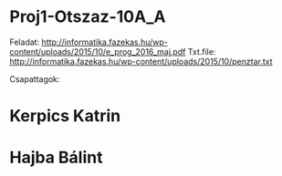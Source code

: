 # Proj1-Otszaz-10A_A

Feladat: http://informatika.fazekas.hu/wp-content/uploads/2015/10/e_prog_2016_maj.pdf
Txt.file: http://informatika.fazekas.hu/wp-content/uploads/2015/10/penztar.txt

Csapattagok: 
# Kerpics Katrin
# Hajba Bálint
